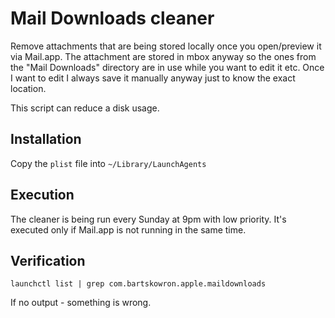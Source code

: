 # Mail Downloads cleaner
Remove attachments that are being stored locally once you open/preview it via Mail.app.
The attachment are stored in mbox anyway so the ones from the "Mail Downloads" directory
are in use while you want to edit it etc.
Once I want to edit I always save it manually anyway just to know the exact location.

This script can reduce a disk usage.

## Installation

Copy the `plist` file into `~/Library/LaunchAgents`

## Execution

The cleaner is being run every Sunday at 9pm with low priority.
It's executed only if Mail.app is not running in the same time.

## Verification

`launchctl list | grep com.bartskowron.apple.maildownloads`

If no output - something is wrong.

